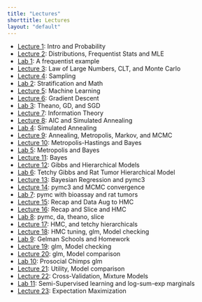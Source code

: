```yaml
---
title: "Lectures"
shorttitle: Lectures
layout: "default"
---
```


- [Lecture 1](lecture1.html): Intro and Probability
- [Lecture 2](lecture2.html): Distributions, Frequentist Stats and MLE
- [Lab 1](lab1.html): A frequentist example
- [Lecture 3](lecture3.html): Law of Large Numbers, CLT, and Monte Carlo
- [Lecture 4](lecture4.html): Sampling
- [Lab 2](lab2.html): Stratification and Math
- [Lecture 5](lecture5.html): Machine Learning
- [Lecture 6](lecture6.html): Gradient Descent
- [Lab 3](lab3.html): Theano, GD, and SGD
- [Lecture 7](lecture7.html): Information Theory
- [Lecture 8](lecture8.html): AIC and Simulated Annealing
- [Lab 4](lab4.html): Simulated Annealing
- [Lecture 9](lecture9.html): Annealing, Metropolis, Markov, and MCMC
- [Lecture 10](lecture10.html): Metropolis-Hastings and Bayes
- [Lab 5](lab5.html): Metropolis and Bayes
- [Lecture 11](lecture11.html): Bayes
- [Lecture 12](lecture12.html): Gibbs and Hierarchical Models
- [Lab 6](lab6.html): Tetchy Gibbs and Rat Tumor Hierarchical Model
- [Lecture 13](lecture13.html): Bayesian Regression and pymc3
- [Lecture 14](lecture14.html): pymc3 and MCMC convergence
- [Lab 7](lab7.html): pymc with bioassay and rat tumors
- [Lecture 15](lecture15.html): Recap and Data Aug to HMC
- [Lecture 16](lecture16.html): Recap and Slice and HMC
- [Lab 8](lab8.html): pymc, da, theano, slice
- [Lecture 17](lecture17.html): HMC, and tetchy hierarchicals
- [Lecture 18](lecture18.html): HMC tuning, glm, Model checking
- [Lab 9](lab9.html): Gelman Schools and Homework
- [Lecture 19](lecture19.html): glm, Model checking
- [Lecture 20](lecture20.html): glm, Model comparison
- [Lab 10](lab10.html): Prosocial Chimps glm
- [Lecture 21](lecture21.html): Utility, Model comparison
- [Lecture 22](lecture22.html): Cross-Validation, Mixture Models
- [Lab 11](lab11.html): Semi-Supervised learning and log-sum-exp marginals
- [Lecture 23](lecture23.html): Expectation Maximization
